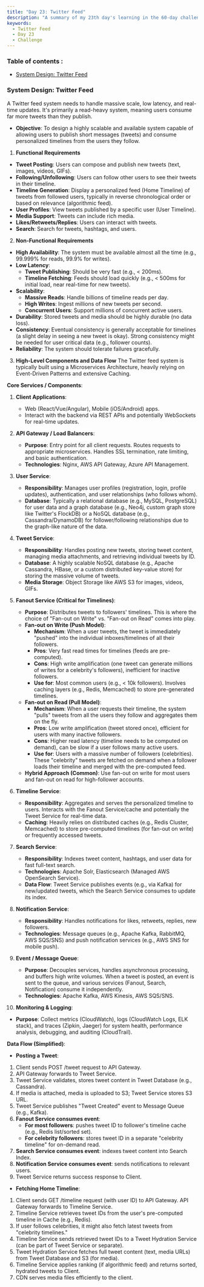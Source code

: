 ```yaml
---
title: "Day 23: Twitter Feed"
description: "A summary of my 23th day's learning in the 60-day challenge, designing a Twitter Feed"
keywords:
  - Twitter Feed
  - Day 23
  - Challenge
---
```


### Table of contents :
- [System Design: Twitter Feed](#system-design-twitter-feed)



### System Design: Twitter Feed
A Twitter feed system needs to handle massive scale, low latency, and real-time updates. It's primarily a read-heavy system, meaning users consume far more tweets than they publish.


- **Objective**: To design a highly scalable and available system capable of allowing users to publish short messages (tweets) and consume personalized timelines from the users they follow.

1. **Functional Requirements**
- **Tweet Posting**: Users can compose and publish new tweets (text, images, videos, GIFs).
- **Following/Unfollowing**: Users can follow other users to see their tweets in their timeline.
- **Timeline Generation**: Display a personalized feed (Home Timeline) of tweets from followed users, typically in reverse chronological order or based on relevance (algorithmic feed).
- **User Profiles**: View tweets published by a specific user (User Timeline).
- **Media Support**: Tweets can include rich media.
- **Likes/Retweets/Replies**: Users can interact with tweets.
- **Search**: Search for tweets, hashtags, and users.

2. **Non-Functional Requirements**
- **High Availability**: The system must be available almost all the time (e.g., 99.999% for reads, 99.9% for writes).
- **Low Latency**:
   - **Tweet Publishing**: Should be very fast (e.g., < 200ms).
   - **Timeline Fetching**: Feeds should load quickly (e.g., < 500ms for initial load, near real-time for new tweets).
- **Scalability**:
   - **Massive Reads**: Handle billions of timeline reads per day.
   - **High Writes**: Ingest millions of new tweets per second.
   - **Concurrent Users**: Support millions of concurrent active users.
- **Durability**: Stored tweets and media should be highly durable (no data loss).
- **Consistency**: Eventual consistency is generally acceptable for timelines (a slight delay in seeing a new tweet is okay). Strong consistency might be needed for user critical data (e.g., follower counts).
- **Reliability**: The system should tolerate failures gracefully.

3. **High-Level Components and Data Flow**
The Twitter feed system is typically built using a Microservices Architecture, heavily relying on Event-Driven Patterns and extensive Caching.

**Core Services / Components**:
1. **Client Applications**:

   - Web (React/Vue/Angular), Mobile (iOS/Android) apps.
   - Interact with the backend via REST APIs and potentially WebSockets for real-time updates.

2. **API Gateway / Load Balancers**:

   - **Purpose**: Entry point for all client requests. Routes requests to appropriate microservices. Handles SSL termination, rate limiting, and basic authentication.
   - **Technologies**: Nginx, AWS API Gateway, Azure API Management.

3. **User Service**:

   - **Responsibility**: Manages user profiles (registration, login, profile updates), authentication, and user relationships (who follows whom).
   - **Database**: Typically a relational database (e.g., MySQL, PostgreSQL) for user data and a graph database (e.g., Neo4j, custom graph store like Twitter's FlockDB) or a NoSQL database (e.g., Cassandra/DynamoDB) for follower/following relationships due to the graph-like nature of the data.

4. **Tweet Service**:

   - **Responsibility**: Handles posting new tweets, storing tweet content, managing media attachments, and retrieving individual tweets by ID.
   - **Database**: A highly scalable NoSQL database (e.g., Apache Cassandra, HBase, or a custom distributed key-value store) for storing the massive volume of tweets.
   - **Media Storage**: Object Storage like AWS S3 for images, videos, GIFs.

5. **Fanout Service (Critical for Timelines)**:

   - **Purpose**: Distributes tweets to followers' timelines. This is where the choice of "Fan-out on Write" vs. "Fan-out on Read" comes into play.
   - **Fan-out on Write (Push Model)**:
      - **Mechanism**: When a user tweets, the tweet is immediately "pushed" into the individual inboxes/timelines of all their followers.
      - **Pros**: Very fast read times for timelines (feeds are pre-computed).
      - **Cons**: High write amplification (one tweet can generate millions of writes for a celebrity's followers), inefficient for inactive followers.
      - **Use for**: Most common users (e.g., < 10k followers). Involves caching layers (e.g., Redis, Memcached) to store pre-generated timelines.
   - **Fan-out on Read (Pull Model)**:
      - **Mechanism**: When a user requests their timeline, the system "pulls" tweets from all the users they follow and aggregates them on the fly.
      - **Pros**: Low write amplification (tweet stored once), efficient for users with many inactive followers.
      - **Cons**: Higher read latency (timeline needs to be computed on demand), can be slow if a user follows many active users.
      - **Use for**: Users with a massive number of followers (celebrities). These "celebrity" tweets are fetched on demand when a follower loads their timeline and merged with the pre-computed feed.
   - **Hybrid Approach (Common)**: Use fan-out on write for most users and fan-out on read for high-follower accounts.

6. **Timeline Service**:

   - **Responsibility**: Aggregates and serves the personalized timeline to users. Interacts with the Fanout Service/cache and potentially the Tweet Service for real-time data.
   - **Caching**: Heavily relies on distributed caches (e.g., Redis Cluster, Memcached) to store pre-computed timelines (for fan-out on write) or frequently accessed tweets.

7. **Search Service**:

   - **Responsibility**: Indexes tweet content, hashtags, and user data for fast full-text search.
   - **Technologies**: Apache Solr, Elasticsearch (Managed AWS OpenSearch Service).
   - **Data Flow**: Tweet Service publishes events (e.g., via Kafka) for new/updated tweets, which the Search Service consumes to update its index.

8. **Notification Service**:

   - **Responsibility**: Handles notifications for likes, retweets, replies, new followers.
   - **Technologies**: Message queues (e.g., Apache Kafka, RabbitMQ, AWS SQS/SNS) and push notification services (e.g., AWS SNS for mobile push).

9. **Event / Message Queue**:

   - **Purpose**: Decouples services, handles asynchronous processing, and buffers high write volumes. When a tweet is posted, an event is sent to the queue, and various services (Fanout, Search, Notification) consume it independently.
   - **Technologies**: Apache Kafka, AWS Kinesis, AWS SQS/SNS.

10. **Monitoring & Logging**:

   - **Purpose**: Collect metrics (CloudWatch), logs (CloudWatch Logs, ELK stack), and traces (Zipkin, Jaeger) for system health, performance analysis, debugging, and auditing (CloudTrail).

**Data Flow (Simplified)**:

- **Posting a Tweet**:

1. Client sends POST /tweet request to API Gateway.
2. API Gateway forwards to Tweet Service.
3. Tweet Service validates, stores tweet content in Tweet Database (e.g., Cassandra).
4. If media is attached, media is uploaded to S3; Tweet Service stores S3 URL.
5. Tweet Service publishes "Tweet Created" event to Message Queue (e.g., Kafka).
6. **Fanout Service consumes event**:
   - **For most followers**: pushes tweet ID to follower's timeline cache (e.g., Redis list/sorted set).
   - **For celebrity followers**: stores tweet ID in a separate "celebrity timeline" for on-demand read.
7. **Search Service consumes event**: indexes tweet content into Search Index.
8. **Notification Service consumes event**: sends notifications to relevant users.
9. Tweet Service returns success response to Client.

- **Fetching Home Timeline**:

1. Client sends GET /timeline request (with user ID) to API Gateway.
API Gateway forwards to Timeline Service.
2. Timeline Service retrieves tweet IDs from the user's pre-computed timeline in Cache (e.g., Redis).
3. If user follows celebrities, it might also fetch latest tweets from "celebrity timelines."
4. Timeline Service sends retrieved tweet IDs to a Tweet Hydration Service (can be part of Tweet Service or separate).
5. Tweet Hydration Service fetches full tweet content (text, media URLs) from Tweet Database and S3 (for media).
6. Timeline Service applies ranking (if algorithmic feed) and returns sorted, hydrated tweets to Client.
7. CDN serves media files efficiently to the client.

